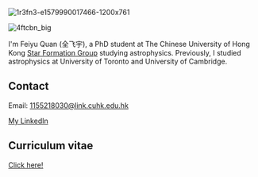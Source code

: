 
![1r3fn3-e1579990017466-1200x761](https://user-images.githubusercontent.com/57694508/138346484-d9da16be-b3c2-4051-a54c-38010487eb82.jpg)

![4ftcbn_big](https://github.com/user-attachments/assets/472c41f7-9196-4a21-b12c-cd7789ed4e96)

I'm Feiyu Quan (全飞宇), a PhD student at The Chinese University of Hong Kong [Star Formation Group](https://www.phy.cuhk.edu.hk/sfg/) studying astrophysics. Previously, I studied astrophysics at University of Toronto and University of Cambridge.

## Contact


Email: 1155218030@link.cuhk.edu.hk  

[My LinkedIn](https://www.linkedin.com/in/feiyu-quan-158002190/)

## Curriculum vitae

[Click here!](https://www.overleaf.com/read/dvzcfgnngbjc#e1ad6e)

